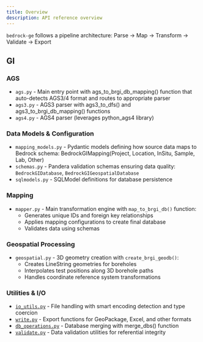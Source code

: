 ```yaml
---
title: Overview
description: API reference overview
---
```


`bedrock-ge` follows a pipeline architecture: Parse → Map → Transform → Validate → Export

## GI

### AGS

- `ags.py` - Main entry point with ags_to_brgi_db_mapping() function that auto-detects AGS3/4 format and routes to appropriate parser
- `ags3.py` - AGS3 parser with ags3_to_dfs() and ags3_to_brgi_db_mapping() functions
- `ags4.py` - AGS4 parser (leverages python_ags4 library)

### Data Models & Configuration

- `mapping_models.py` - Pydantic models defining how source data maps to Bedrock schema:
  BedrockGIMapping(Project, Location, InSitu, Sample, Lab, Other)
- `schemas.py` - Pandera validation schemas ensuring data quality:
  `BedrockGIDatabase`, `BedrockGIGeospatialDatabase`
- `sqlmodels.py` - SQLModel definitions for database persistence

### Mapping

- `mapper.py` - Main transformation engine with `map_to_brgi_db()` function:
  - Generates unique IDs and foreign key relationships
  - Applies mapping configurations to create final database
  - Validates data using schemas

### Geospatial Processing

- `geospatial.py` - 3D geometry creation with `create_brgi_geodb()`:
  - Creates LineString geometries for boreholes
  - Interpolates test positions along 3D borehole paths
  - Handles coordinate reference system transformations

### Utilities & I/O

- [`io_utils.py`](gi/sqlmodels/) - File handling with smart encoding detection and type coercion
- [`write.py`](gi/write) - Export functions for GeoPackage, Excel, and other formats
- [`db_operations.py`](gi/db_operations) - Database merging with merge_dbs() function
- [`validate.py`](gi/validate) - Data validation utilities for referential integrity

